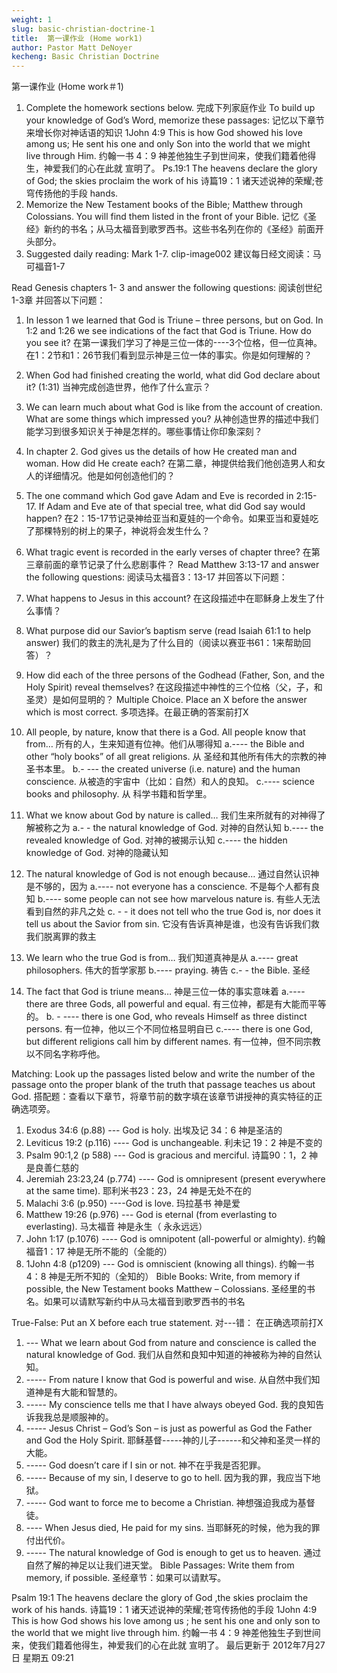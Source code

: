 ```yaml
---
weight: 1
slug: basic-christian-doctrine-1
title:  第一课作业 (Home work1)
author: Pastor Matt DeNoyer
kecheng: Basic Christian Doctrine
---
```


第一课作业 (Home work＃1)
1. Complete the homework sections below.
完成下列家庭作业
To build up your knowledge of God’s Word, memorize these passages:
记忆以下章节来增长你对神话语的知识
1John 4:9 This is how God showed his love among us; He sent his one and only Son into the world that we might live through Him.
约翰一书 4：9 神差他独生子到世间来，使我们籍着他得生，神爱我们的心在此就 宣明了。
Ps.19:1 The heavens declare the glory of God; the skies proclaim the work of his
诗篇19：1 诸天述说神的荣耀;苍穹传扬他的手段 hands.
2. Memorize the New Testament books of the Bible; Matthew through Colossians. You will
find them listed in the front of your Bible.
记忆《圣经》新约的书名；从马太福音到歌罗西书。这些书名列在你的《圣经》前面开头部分。
3. Suggested daily reading: Mark 1-7.
clip-image002
建议每日经文阅读：马可福音1-7


Read Genesis chapters 1- 3 and answer the following questions:
阅读创世纪1-3章 并回答以下问题：
1. In lesson 1 we learned that God is Triune – three persons, but on God.
In 1:2 and 1:26 we see indications of the fact that God is Triune. How do you
see it?
在第一课我们学习了神是三位一体的----3个位格，但一位真神。
在1：2节和1：26节我们看到显示神是三位一体的事实。你是如何理解的？

2. When God had finished creating the world, what did God declare about it? (1:31)
当神完成创造世界，他作了什么宣示？
3. We can learn much about what God is like from the account of creation. What are some things which impressed you?
从神创造世界的描述中我们能学习到很多知识关于神是怎样的。哪些事情让你印象深刻？
4. In chapter 2. God gives us the details of how He created man and woman. How did He create each?
在第二章，神提供给我们他创造男人和女人的详细情况。他是如何创造他们的？
5. The one command which God gave Adam and Eve is recorded in 2:15-17. If Adam and Eve ate of that special tree, what did God say would happen?
在2：15-17节记录神给亚当和夏娃的一个命令。如果亚当和夏娃吃了那棵特别的树上的果子，神说将会发生什么？
6. What tragic event is recorded in the early verses of chapter three?
在第三章前面的章节记录了什么悲剧事件？
Read Matthew 3:13-17 and answer the following questions:
阅读马太福音3：13-17 并回答以下问题：
1. What happens to Jesus in this account?
在这段描述中在耶稣身上发生了什么事情？
2. What purpose did our Savior’s baptism serve (read Isaiah 61:1 to help answer)
我们的救主的洗礼是为了什么目的（阅读以赛亚书61：1来帮助回答）？
3. How did each of the three persons of the Godhead (Father, Son, and the Holy Spirit) reveal themselves?
在这段描述中神性的三个位格（父，子，和圣灵）是如何显明的？
Multiple Choice. Place an X before the answer which is most correct.
多项选择。在最正确的答案前打X

1. All people, by nature, know that there is a God. All people know that from…
所有的人，生来知道有位神。他们从哪得知
a.---- the Bible and other “holy books” of all great religions.
从 圣经和其他所有伟大的宗教的神圣书本里。
b.- --- the created universe (i.e. nature) and the human conscience.
从被造的宇宙中（比如：自然）和人的良知。
c.---- science books and philosophy.
从 科学书籍和哲学里。
2. What we know about God by nature is called…
我们生来所就有的对神得了解被称之为
a.- - the natural knowledge of God.
对神的自然认知
b.---- the revealed knowledge of God.
对神的被揭示认知
c.---- the hidden knowledge of God.
对神的隐藏认知
3. The natural knowledge of God is not enough because…
通过自然认识神是不够的，因为
a.---- not everyone has a conscience.
不是每个人都有良知
b.---- some people can not see how marvelous nature is.
有些人无法看到自然的非凡之处
c. - - it does not tell who the true God is, nor does it tell us about the Savior
from sin.
它没有告诉真神是谁，也没有告诉我们救我们脱离罪的救主
4. We learn who the true God is from…
我们知道真神是从
a.---- great philosophers.
伟大的哲学家那
b.---- praying.
祷告
c.- - the Bible.
圣经
5. The fact that God is triune means…
神是三位一体的事实意味着
a.---- there are three Gods, all powerful and equal.
有三位神，都是有大能而平等的。
b. - ---- there is one God, who reveals Himself as three distinct persons.
有一位神，他以三个不同位格显明自已
c.---- there is one God, but different religions call him by different names.
有一位神，但不同宗教以不同名字称呼他。

Matching: Look up the passages listed below and write the number of the passage onto the proper blank of the truth that passage teaches us about God.
搭配题：查看以下章节，将章节前的数字填在该章节讲授神的真实特征的正确选项旁。

1. Exodus 34:6 (p.88)                                    --- God is holy.
出埃及记 34：6                                            神是圣洁的
2. Leviticus 19:2 (p.116)                               ---- God is unchangeable.
利未记 19：2                                                神是不变的
3. Psalm 90:1,2 (p 588)                                 --- God is gracious and merciful.
诗篇90：1，2                                              神是良善仁慈的
4. Jeremiah 23:23,24 (p.774)                      ---- God is omnipresent (present everywhere at the same time).
耶利米书23：23，24                                   神是无处不在的
5. Malachi 3:6 (p.950)                                 ----God is love.
玛拉基书                                                    神是爱
6. Matthew 19:26 (p.976)                          --- God is eternal (from everlasting to everlasting).
马太福音                                                   神是永生（ 永永远远）
7. John 1:17 (p.1076)                                 ---- God is omnipotent (all-powerful or almighty).
约翰福音1：17                                          神是无所不能的（全能的）
8. 1John 4:8 (p1209)                                 --- God is omniscient (knowing all things).
约翰一书4：8                                           神是无所不知的（全知的）
Bible Books: Write, from memory if possible, the New Testament books Matthew – Colossians.
圣经里的书名。如果可以请默写新约中从马太福音到歌罗西书的书名




True-False: Put an X before each true statement.
对---错： 在正确选项前打X

1. --- What we learn about God from nature and conscience is called the natural knowledge of God.
我们从自然和良知中知道的神被称为神的自然认知。
2. ----- From nature I know that God is powerful and wise.
从自然中我们知道神是有大能和智慧的。
3. ----- My conscience tells me that I have always obeyed God.
我的良知告诉我我总是顺服神的。
4. ----- Jesus Christ – God’s Son – is just as powerful as God the Father and God the Holy Spirit.
耶稣基督-----神的儿子------和父神和圣灵一样的大能。
5. ----- God doesn’t care if I sin or not.
神不在乎我是否犯罪。
6. ----- Because of my sin, I deserve to go to hell.
因为我的罪，我应当下地狱。
7. ----- God want to force me to become a Christian.
神想强迫我成为基督徒。
8. ---- When Jesus died, He paid for my sins.
当耶稣死的时候，他为我的罪付出代价。
9. ----- The natural knowledge of God is enough to get us to heaven.
通过自然了解的神足以让我们进天堂。
Bible Passages: Write them from memory, if possible.
圣经章节：如果可以请默写。

Psalm 19:1 The heavens declare the glory of God ,the skies proclaim the work of his hands.
诗篇19：1 诸天述说神的荣耀;苍穹传扬他的手段
1John 4:9 This is how God shows his love among us ; he sent his one and only son to the world that we might live through him.
约翰一书 4：9 神差他独生子到世间来，使我们籍着他得生，神爱我们的心在此就                    宣明了。
最后更新于 2012年7月27日 星期五 09:21
